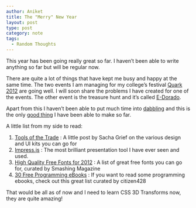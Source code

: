 ```yaml
---
author: Aniket
title: The "Merry" New Year
layout: post
type: post
category: note
tags:
  - Random Thoughts
---
```

This year has been going really great so far. I haven’t been able to write anything so far but will be regular now.

There are quite a lot of things that have kept me busy and happy at the same time. The two events I am managing for my college’s festival [Quark 2012][1] are going well.
I will soon share the problems I have created for one of the events. The other event is the treasure hunt and it’s called [E-Dorado][2].

Apart from this I haven’t been able to put much time into [dabbling][3] and this is the only [good thing][4] I have been able to make so far.

A little list from my side to read:

1.  [Tools of the Trade][5] : A little post by Sacha Grief on the various design and UI kits you can go for
2.  [Impress.js][6] : The most brilliant presentation tool I have ever seen and used.
3.  [High Quality Free Fonts for 2012][7] : A list of great free fonts you can go for, curated by Smashing Magazine
4.  [30 Free Programming eBooks][8] : If you want to read some programming ebooks, check out this great list curated by citizen428

That would be all as of now and I need to learn CSS 3D Transforms now, they are quite amazing!

 [1]: http://bits-quark.org "Quark 2012"
 [2]: http://edorado.bits-quark.org/ "E-Dorado"
 [3]: http://dabblet.com/ "Dabblet"
 [4]: http://dabblet.com/result/gist/1593706 "The Pretty Button"
 [5]: http://sachagreif.com/tools-of-the-trade/ "Tools of the Trade by Sacha Greif"
 [6]: http://bartaz.github.com/impress.js/ "Impress JS"
 [7]: http://www.smashingmagazine.com/2012/01/09/high-quality-free-fonts-2012/ "High Quality Free Fonts 2012"
 [8]: http://citizen428.net/blog/2010/08/12/30-free-programming-ebooks/ "30 Free Programming eBooks"